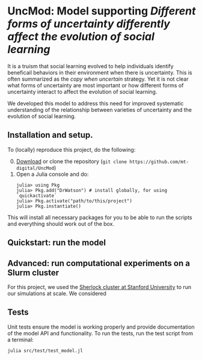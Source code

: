 # UncMod: Model supporting _Different forms of uncertainty differently affect the evolution of social learning_

It is a truism that social learning evolved to help individuals identify
beneficail behaviors in their environment when there is uncertainty. This is
often summarized as the _copy when uncertain_ strategy. Yet it is not clear
what forms of uncertainty are most important or how different forms of
uncertainty interact to affect the evolution of social learning. 

We developed this model to address this need for improved systematic
understanding of the relationship between varieties of uncertainty and the
evolution of social learning.


## Installation and setup.

To (locally) reproduce this project, do the following:

0. [Download](https://github.com/mt-digital/UncMod/archive/refs/heads/main.zip) 
or clone the repository (`git clone https://github.com/mt-digital/UncMod`)
1. Open a Julia console and do:
   ```
   julia> using Pkg
   julia> Pkg.add("DrWatson") # install globally, for using `quickactivate`
   julia> Pkg.activate("path/to/this/project")
   julia> Pkg.instantiate()
   ```

This will install all necessary packages for you to be able to run the scripts and
everything should work out of the box.


## Quickstart: run the model



## Advanced: run computational experiments on a Slurm cluster

For this project, we used the [Sherlock cluster at Stanford University]() to
run our simulations at scale. We considered 


## Tests

Unit tests ensure the model is working properly and provide documentation of
the model API and functionality. To run the tests, run the test script from a
terminal:

```
julia src/test/test_model.jl
```
